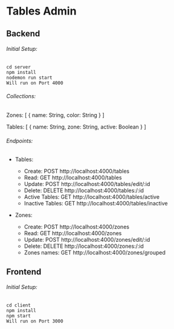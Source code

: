 # Tables Admin

## Backend
###### Initial Setup:
```
cd server
npm install
nodemon run start
Will run on Port 4000
```
###### Collections:
Zones: [
	{
		name: String, 
		color: String
	}
]

Tables: [
	{
		name: String, 
		zone: String,
		active: Boolean
	}
]

###### Endpoints:
- Tables:
  - Create: POST http://localhost:4000/tables
  - Read: GET http://localhost:4000/tables
  - Update: POST http://localhost:4000/tables/edit/:id
  - Delete: DELETE http://localhost:4000/tables:/:id
  - Active Tables: GET http://localhost:4000/tables/active
  - Inactive Tables: GET http://localhost:4000/tables/inactive

- Zones:
  - Create: POST http://localhost:4000/zones
  - Read: GET http://localhost:4000/zones
  - Update: POST http://localhost:4000/zones/edit/:id
  - Delete: DELETE http://localhost:4000/zones:/:id
  - Zones names: GET http://localhost:4000/zones/grouped

## Frontend
###### Initial Setup:
```
cd client
npm install
npm start
Will run on Port 3000
```

